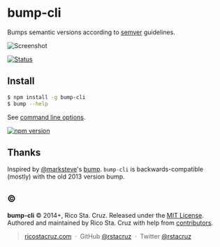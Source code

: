 # bump-cli

Bumps semantic versions according to [semver] guidelines.

![Screenshot]( http://cdn.rawgit.com/rstacruz/bump-cli/a251c63/bump.png )

[![Status](https://travis-ci.org/rstacruz/bump-cli.svg?branch=master)](https://travis-ci.org/rstacruz/bump-cli)

## Install

```sh
$ npm install -g bump-cli
$ bump --help
```

See [command line options][options].

[![npm version](https://badge.fury.io/js/bump-cli.svg)](https://npmjs.org/package/bump-cli "View this project on npm")

## Thanks

Inspired by [@marksteve]'s [bump][bump-py]. `bump-cli` is backwards-compatible 
(mostly) with the old 2013 version bump.

[@marksteve]: https://github.com/marksteve
[bump-py]: https://github.com/marksteve/bump

## :copyright:

**bump-cli** © 2014+, Rico Sta. Cruz. Released under the [MIT License].<br>
Authored and maintained by Rico Sta. Cruz with help from [contributors].

> [ricostacruz.com](http://ricostacruz.com) &nbsp;&middot;&nbsp;
> GitHub [@rstacruz](https://github.com/rstacruz) &nbsp;&middot;&nbsp;
> Twitter [@rstacruz](https://twitter.com/rstacruz)

[MIT License]: http://mit-license.org/
[contributors]: http://github.com/rstacruz/bump-cli/contributors
[semver]: https://www.npmjs.org/package/semver
[options]: Help.txt
